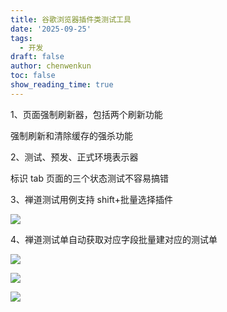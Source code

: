 ```yaml
---
title: 谷歌浏览器插件类测试工具
date: '2025-09-25'
tags:
  - 开发
draft: false
author: chenwenkun
toc: false
show_reading_time: true
---
```

1、页面强制刷新器，包括两个刷新功能

强制刷新和清除缓存的强杀功能

2、测试、预发、正式环境表示器

标识 tab 页面的三个状态测试不容易搞错

3、禅道测试用例支持 shift+批量选择插件

![](https://prod-files-secure.s3.us-west-2.amazonaws.com/c205fb54-92b2-4987-8be3-972b67d27acc/7ca8990d-2ef0-4ad6-8256-c807dbb8b3d5/image.png?X-Amz-Algorithm=AWS4-HMAC-SHA256&X-Amz-Content-Sha256=UNSIGNED-PAYLOAD&X-Amz-Credential=ASIAZI2LB466UIFOK4BT%2F20250929%2Fus-west-2%2Fs3%2Faws4_request&X-Amz-Date=20250929T181617Z&X-Amz-Expires=3600&X-Amz-Security-Token=IQoJb3JpZ2luX2VjEFEaCXVzLXdlc3QtMiJHMEUCIQDe5tqsuT1ssONe%2Fg9lD%2BWSUomF5VqVdnrROHrTwhDNkwIgVUn7%2FEx2O0V9PWvcAIM6Q67nmi%2FfvSIASme%2BaNxnieYqiAQI2v%2F%2F%2F%2F%2F%2F%2F%2F%2F%2FARAAGgw2Mzc0MjMxODM4MDUiDJ7sQ3G2LgJt%2BjESkCrcA3ViogZIbiadUyefntXSRMdzBJAKsV%2BV5MmCuhwUpS4UO%2BEyQFDqIKgVGi7LLLby6SMCPlnL7XbIm23EDcrpWp1c09Dvn9eY3E0PCh7V%2FL3ZPiI5aKrtCaCFspKSSw6bxToAZ359lAVMw%2BH%2B4BXdmeBRdmTzG85fi4fZgcHjk9RKefzK0xXFSJhZTFoRg166gd2L250XzHVEk%2BtbDBHkyGN85TUuc1hxJhlVuGGQvxj79Dvxv4JNfoGjsMdESFdrs4nZOCzuynYc1wR8uwBMFh3Fi0%2BOnCPcrHtHfmrVU%2BfzLYDIMW1IB0WnLEQvWyhDv4dFW%2BP%2BUBpS9J%2FFhKfSEnaJZ8xKRAPfJttu%2B4CR0KjjBjg3z7li7Q%2F%2Fi5ksAPBdGTS5E%2BfUQAwXRHCHLqb%2FP1%2Bud2R2bdRPH8RSoXBvbPAjRonldy%2FTydXx2mc0jGby4x8%2BycOs2ppRn8qJUmI06hMABru3lAK01e5a9%2FB%2FtQGWV3P0b8uPPQwXtDQpGUP6fuT1R37Ea0Zs9lv7kMeLbldxZf%2BSQ7UVF%2FT4lwKolIMMj8EQgV3lRW6Mws6GFfaZuPhg55V4iWNIqsTqVVrewQxUp4uO9n7jEyztlRoB7pJ5sxlh3mTeRu3%2F7mCIMIjt6sYGOqUBGkJiCpAXD0lz3jO%2FQqaY2UX0%2B4BmF8jTfp2PU3EDxT7t6o37KywKaJhSAQrQDz5ckpr1QKlDcMHYRb9Ddi5haUJUB8bNrrH%2FjMvw9UrJ%2BIOtOtg3e3Ru9tU6LJzhMFWe6LKqFwQND6KyW6LBhQryw4%2FIv6bOt6EWV2AHWB7lYzLO6WGMZ%2FvdoVa7NfQ0gK0fMCku%2BH9NdINJFZ5ZlWsGLvE1tjV4&X-Amz-Signature=08327f327c8a11a6fcf854406b510c33b3f6eb5b109385359f8e6cda6ace890a&X-Amz-SignedHeaders=host&x-amz-checksum-mode=ENABLED&x-id=GetObject)

4、禅道测试单自动获取对应字段批量建对应的测试单

![](https://prod-files-secure.s3.us-west-2.amazonaws.com/c205fb54-92b2-4987-8be3-972b67d27acc/1ea39b01-dd1c-4a56-bb09-4fe87447f5c7/image.png?X-Amz-Algorithm=AWS4-HMAC-SHA256&X-Amz-Content-Sha256=UNSIGNED-PAYLOAD&X-Amz-Credential=ASIAZI2LB466UIFOK4BT%2F20250929%2Fus-west-2%2Fs3%2Faws4_request&X-Amz-Date=20250929T181617Z&X-Amz-Expires=3600&X-Amz-Security-Token=IQoJb3JpZ2luX2VjEFEaCXVzLXdlc3QtMiJHMEUCIQDe5tqsuT1ssONe%2Fg9lD%2BWSUomF5VqVdnrROHrTwhDNkwIgVUn7%2FEx2O0V9PWvcAIM6Q67nmi%2FfvSIASme%2BaNxnieYqiAQI2v%2F%2F%2F%2F%2F%2F%2F%2F%2F%2FARAAGgw2Mzc0MjMxODM4MDUiDJ7sQ3G2LgJt%2BjESkCrcA3ViogZIbiadUyefntXSRMdzBJAKsV%2BV5MmCuhwUpS4UO%2BEyQFDqIKgVGi7LLLby6SMCPlnL7XbIm23EDcrpWp1c09Dvn9eY3E0PCh7V%2FL3ZPiI5aKrtCaCFspKSSw6bxToAZ359lAVMw%2BH%2B4BXdmeBRdmTzG85fi4fZgcHjk9RKefzK0xXFSJhZTFoRg166gd2L250XzHVEk%2BtbDBHkyGN85TUuc1hxJhlVuGGQvxj79Dvxv4JNfoGjsMdESFdrs4nZOCzuynYc1wR8uwBMFh3Fi0%2BOnCPcrHtHfmrVU%2BfzLYDIMW1IB0WnLEQvWyhDv4dFW%2BP%2BUBpS9J%2FFhKfSEnaJZ8xKRAPfJttu%2B4CR0KjjBjg3z7li7Q%2F%2Fi5ksAPBdGTS5E%2BfUQAwXRHCHLqb%2FP1%2Bud2R2bdRPH8RSoXBvbPAjRonldy%2FTydXx2mc0jGby4x8%2BycOs2ppRn8qJUmI06hMABru3lAK01e5a9%2FB%2FtQGWV3P0b8uPPQwXtDQpGUP6fuT1R37Ea0Zs9lv7kMeLbldxZf%2BSQ7UVF%2FT4lwKolIMMj8EQgV3lRW6Mws6GFfaZuPhg55V4iWNIqsTqVVrewQxUp4uO9n7jEyztlRoB7pJ5sxlh3mTeRu3%2F7mCIMIjt6sYGOqUBGkJiCpAXD0lz3jO%2FQqaY2UX0%2B4BmF8jTfp2PU3EDxT7t6o37KywKaJhSAQrQDz5ckpr1QKlDcMHYRb9Ddi5haUJUB8bNrrH%2FjMvw9UrJ%2BIOtOtg3e3Ru9tU6LJzhMFWe6LKqFwQND6KyW6LBhQryw4%2FIv6bOt6EWV2AHWB7lYzLO6WGMZ%2FvdoVa7NfQ0gK0fMCku%2BH9NdINJFZ5ZlWsGLvE1tjV4&X-Amz-Signature=38795ddf39be958094569308f5249cdcd4b80a9360a9e775433bc00422ea441f&X-Amz-SignedHeaders=host&x-amz-checksum-mode=ENABLED&x-id=GetObject)

![](https://prod-files-secure.s3.us-west-2.amazonaws.com/c205fb54-92b2-4987-8be3-972b67d27acc/fa727f1d-546c-42aa-9508-d8d3d1275bcd/image.png?X-Amz-Algorithm=AWS4-HMAC-SHA256&X-Amz-Content-Sha256=UNSIGNED-PAYLOAD&X-Amz-Credential=ASIAZI2LB466UIFOK4BT%2F20250929%2Fus-west-2%2Fs3%2Faws4_request&X-Amz-Date=20250929T181617Z&X-Amz-Expires=3600&X-Amz-Security-Token=IQoJb3JpZ2luX2VjEFEaCXVzLXdlc3QtMiJHMEUCIQDe5tqsuT1ssONe%2Fg9lD%2BWSUomF5VqVdnrROHrTwhDNkwIgVUn7%2FEx2O0V9PWvcAIM6Q67nmi%2FfvSIASme%2BaNxnieYqiAQI2v%2F%2F%2F%2F%2F%2F%2F%2F%2F%2FARAAGgw2Mzc0MjMxODM4MDUiDJ7sQ3G2LgJt%2BjESkCrcA3ViogZIbiadUyefntXSRMdzBJAKsV%2BV5MmCuhwUpS4UO%2BEyQFDqIKgVGi7LLLby6SMCPlnL7XbIm23EDcrpWp1c09Dvn9eY3E0PCh7V%2FL3ZPiI5aKrtCaCFspKSSw6bxToAZ359lAVMw%2BH%2B4BXdmeBRdmTzG85fi4fZgcHjk9RKefzK0xXFSJhZTFoRg166gd2L250XzHVEk%2BtbDBHkyGN85TUuc1hxJhlVuGGQvxj79Dvxv4JNfoGjsMdESFdrs4nZOCzuynYc1wR8uwBMFh3Fi0%2BOnCPcrHtHfmrVU%2BfzLYDIMW1IB0WnLEQvWyhDv4dFW%2BP%2BUBpS9J%2FFhKfSEnaJZ8xKRAPfJttu%2B4CR0KjjBjg3z7li7Q%2F%2Fi5ksAPBdGTS5E%2BfUQAwXRHCHLqb%2FP1%2Bud2R2bdRPH8RSoXBvbPAjRonldy%2FTydXx2mc0jGby4x8%2BycOs2ppRn8qJUmI06hMABru3lAK01e5a9%2FB%2FtQGWV3P0b8uPPQwXtDQpGUP6fuT1R37Ea0Zs9lv7kMeLbldxZf%2BSQ7UVF%2FT4lwKolIMMj8EQgV3lRW6Mws6GFfaZuPhg55V4iWNIqsTqVVrewQxUp4uO9n7jEyztlRoB7pJ5sxlh3mTeRu3%2F7mCIMIjt6sYGOqUBGkJiCpAXD0lz3jO%2FQqaY2UX0%2B4BmF8jTfp2PU3EDxT7t6o37KywKaJhSAQrQDz5ckpr1QKlDcMHYRb9Ddi5haUJUB8bNrrH%2FjMvw9UrJ%2BIOtOtg3e3Ru9tU6LJzhMFWe6LKqFwQND6KyW6LBhQryw4%2FIv6bOt6EWV2AHWB7lYzLO6WGMZ%2FvdoVa7NfQ0gK0fMCku%2BH9NdINJFZ5ZlWsGLvE1tjV4&X-Amz-Signature=0ac2e38ec3ec3cc344baa19c3e625e00a11dffcc84c340609b1cb5173af946a9&X-Amz-SignedHeaders=host&x-amz-checksum-mode=ENABLED&x-id=GetObject)

![](https://prod-files-secure.s3.us-west-2.amazonaws.com/c205fb54-92b2-4987-8be3-972b67d27acc/2a374ca8-3be3-4978-8ee1-2331f1db0267/image.png?X-Amz-Algorithm=AWS4-HMAC-SHA256&X-Amz-Content-Sha256=UNSIGNED-PAYLOAD&X-Amz-Credential=ASIAZI2LB466UIFOK4BT%2F20250929%2Fus-west-2%2Fs3%2Faws4_request&X-Amz-Date=20250929T181617Z&X-Amz-Expires=3600&X-Amz-Security-Token=IQoJb3JpZ2luX2VjEFEaCXVzLXdlc3QtMiJHMEUCIQDe5tqsuT1ssONe%2Fg9lD%2BWSUomF5VqVdnrROHrTwhDNkwIgVUn7%2FEx2O0V9PWvcAIM6Q67nmi%2FfvSIASme%2BaNxnieYqiAQI2v%2F%2F%2F%2F%2F%2F%2F%2F%2F%2FARAAGgw2Mzc0MjMxODM4MDUiDJ7sQ3G2LgJt%2BjESkCrcA3ViogZIbiadUyefntXSRMdzBJAKsV%2BV5MmCuhwUpS4UO%2BEyQFDqIKgVGi7LLLby6SMCPlnL7XbIm23EDcrpWp1c09Dvn9eY3E0PCh7V%2FL3ZPiI5aKrtCaCFspKSSw6bxToAZ359lAVMw%2BH%2B4BXdmeBRdmTzG85fi4fZgcHjk9RKefzK0xXFSJhZTFoRg166gd2L250XzHVEk%2BtbDBHkyGN85TUuc1hxJhlVuGGQvxj79Dvxv4JNfoGjsMdESFdrs4nZOCzuynYc1wR8uwBMFh3Fi0%2BOnCPcrHtHfmrVU%2BfzLYDIMW1IB0WnLEQvWyhDv4dFW%2BP%2BUBpS9J%2FFhKfSEnaJZ8xKRAPfJttu%2B4CR0KjjBjg3z7li7Q%2F%2Fi5ksAPBdGTS5E%2BfUQAwXRHCHLqb%2FP1%2Bud2R2bdRPH8RSoXBvbPAjRonldy%2FTydXx2mc0jGby4x8%2BycOs2ppRn8qJUmI06hMABru3lAK01e5a9%2FB%2FtQGWV3P0b8uPPQwXtDQpGUP6fuT1R37Ea0Zs9lv7kMeLbldxZf%2BSQ7UVF%2FT4lwKolIMMj8EQgV3lRW6Mws6GFfaZuPhg55V4iWNIqsTqVVrewQxUp4uO9n7jEyztlRoB7pJ5sxlh3mTeRu3%2F7mCIMIjt6sYGOqUBGkJiCpAXD0lz3jO%2FQqaY2UX0%2B4BmF8jTfp2PU3EDxT7t6o37KywKaJhSAQrQDz5ckpr1QKlDcMHYRb9Ddi5haUJUB8bNrrH%2FjMvw9UrJ%2BIOtOtg3e3Ru9tU6LJzhMFWe6LKqFwQND6KyW6LBhQryw4%2FIv6bOt6EWV2AHWB7lYzLO6WGMZ%2FvdoVa7NfQ0gK0fMCku%2BH9NdINJFZ5ZlWsGLvE1tjV4&X-Amz-Signature=1d622e9674ab1b9309e2200d74aa0b59d629db8f377a73ea0f15c7482a7eee12&X-Amz-SignedHeaders=host&x-amz-checksum-mode=ENABLED&x-id=GetObject)

